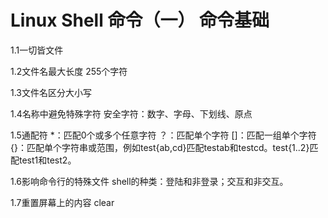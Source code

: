 # Linux Shell 命令（一） 命令基础


1.1一切皆文件

1.2文件名最大长度
255个字符

1.3文件名区分大小写

1.4名称中避免特殊字符
安全字符：数字、字母、下划线、原点

1.5通配符
*：匹配0个或多个任意字符
？：匹配单个字符
[]：匹配一组单个字符
{}：匹配单个字符串或范围，例如test{ab,cd}匹配testab和testcd。test{1..2}匹配test1和test2。

1.6影响命令行的特殊文件
shell的种类：登陆和非登录；交互和非交互。

1.7重置屏幕上的内容
clear
